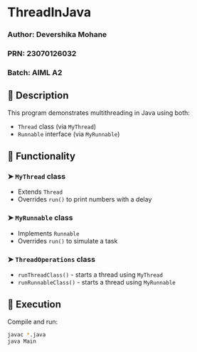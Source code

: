 # ThreadInJava

### Author: Devershika Mohane  
### PRN: 23070126032  
### Batch: AIML A2  

## 📌 Description
This program demonstrates multithreading in Java using both:
- `Thread` class (via `MyThread`)
- `Runnable` interface (via `MyRunnable`)

## 🧠 Functionality

### ➤ `MyThread` class
- Extends `Thread`
- Overrides `run()` to print numbers with a delay

### ➤ `MyRunnable` class
- Implements `Runnable`
- Overrides `run()` to simulate a task

### ➤ `ThreadOperations` class
- `runThreadClass()` - starts a thread using `MyThread`
- `runRunnableClass()` - starts a thread using `MyRunnable`

## 🚀 Execution
Compile and run:
```bash
javac *.java
java Main

